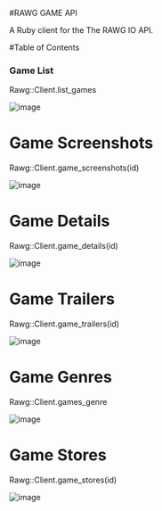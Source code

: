 #RAWG GAME API

A Ruby client for the The RAWG IO API.

#Table of Contents

### Game List
Rawg::Client.list_games

![image](https://user-images.githubusercontent.com/71489331/135613554-48c55e51-144f-49e6-b19c-b6ee4d290693.png)

# Game Screenshots
Rawg::Client.game_screenshots(id)

![image](https://user-images.githubusercontent.com/71489331/135613718-c3ec3170-7866-4034-8366-eb7c54fdd0b0.png)

# Game Details
Rawg::Client.game_details(id)

![image](https://user-images.githubusercontent.com/71489331/135613764-7ce341a5-9c31-4e61-9b6a-d7775f13f802.png)

# Game Trailers
Rawg::Client.game_trailers(id)

![image](https://user-images.githubusercontent.com/71489331/135613817-aa8691b3-e5f3-49a9-8032-565ae2a346bd.png)

# Game Genres
Rawg::Client.games_genre

![image](https://user-images.githubusercontent.com/71489331/135613880-37bd1616-b538-4402-9913-66f4eee5e199.png)

# Game Stores
Rawg::Client.game_stores(id)

![image](https://user-images.githubusercontent.com/71489331/135613943-371f9b33-8edd-464c-88a7-91e96d89ac94.png)
